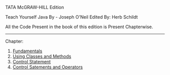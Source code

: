TATA McGRAW-HILL Edition

Teach Yourself Java 
By -
Joseph O'Neil
Edited By: Herb Schildt

All the Code Present in the book of this edition is Present Chapterwise.
************************************************************************************
Chapter:
1. [Fundamentals](Fundamentals)
2. [Using Classes and Methods](UsingClassesandMethods)
3. [Control Statement](ControlStatement)
4. [Control Satements and Operators](ControlStatementsAndOperators)